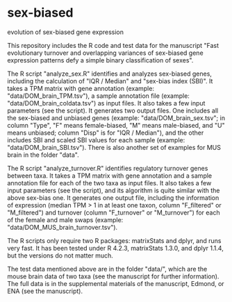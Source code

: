 # sex-biased
evolution of sex-biased gene expression

This repository includes the R code and test data for the manuscript "Fast evolutionary turnover and overlapping variances of sex-biased gene expression patterns defy a simple binary classification of sexes".

The R script "analyze_sex.R" identifies and analyzes sex-biased genes, including the calculation of "IQR / Median" and "sex-bias index (SBI)". It takes a TPM matrix with gene annotation (example: "data/DOM_brain_TPM.tsv"), a sample annotation file (example: "data/DOM_brain_coldata.tsv") as input files. It also takes a few input parameters (see the script). It generates two output files. One includes all the sex-biased and unbiased genes (example: "data/DOM_brain_sex.tsv"; in column "Type", "F" means female-biased, "M" means male-biased, and "U" means unbiased; column "Disp" is for "IQR / Median"), and the other includes SBI and scaled SBI values for each sample (example: "data/DOM_brain_SBI.tsv"). There is also another set of examples for MUS brain in the folder "data".

The R script "analyze_turnover.R" identifies regulatory turnover genes between taxa. It takes a TPM matrix with gene annotation and a sample annotation file for each of the two taxa as input files. It also takes a few input parameters (see the script), and its algorithm is quite similar with the above sex-bias one. It generates one output file, including the information of expression (median TPM > 1 in at least one taxon, column "F_filtered" or "M_filtered") and turnover (column "F_turnover" or "M_turnover") for each of the female and male swaps (example: "data/DOM_MUS_brain_turnover.tsv").

The R scripts only require two R packages: matrixStats and dplyr, and runs very fast. It has been tested under R 4.2.3, matrixStats 1.3.0, and dplyr 1.1.4, but the versions do not matter much.

The test data mentioned above are in the folder "data/", which are the mouse brain data of two taxa (see the manuscript for further information). The full data is in the supplemental materials of the manuscript, Edmond, or ENA (see the manuscript).
